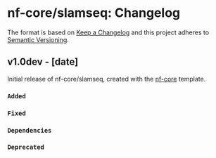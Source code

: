 # nf-core/slamseq: Changelog

The format is based on [Keep a Changelog](http://keepachangelog.com/en/1.0.0/)
and this project adheres to [Semantic Versioning](http://semver.org/spec/v2.0.0.html).

## v1.0dev - [date]

Initial release of nf-core/slamseq, created with the [nf-core](http://nf-co.re/) template.

### `Added`

### `Fixed`

### `Dependencies`

### `Deprecated`
